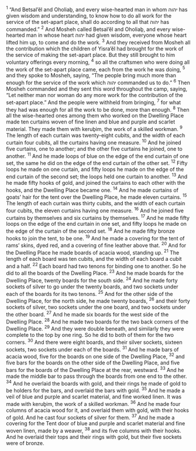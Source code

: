 <sup>1</sup> “And Betsal’ĕl and Oholiaḇ, and every wise-hearted man in whom יהוה has given wisdom and understanding, to know how to do all work for the service of the set-apart place, shall do according to all that יהוה has commanded.”
<sup>2</sup> And Mosheh called Betsal’ĕl and Oholiaḇ, and every wise-hearted man in whose heart יהוה had given wisdom, everyone whose heart lifted him up, to come and do the work.
<sup>3</sup> And they received from Mosheh all the contribution which the children of Yisra’ĕl had brought for the work of the service of making the set-apart place. But they still brought to him voluntary offerings every morning,
<sup>4</sup> so all the craftsmen who were doing all the work of the set-apart place came, each from the work he was doing,
<sup>5</sup> and they spoke to Mosheh, saying, “The people bring much more than enough for the service of the work which יהוה commanded us to do.”
<sup>6</sup> Then Mosheh commanded and they sent this word throughout the camp, saying, “Let neither man nor woman do any more work for the contribution of the set-apart place.” And the people were withheld from bringing,
<sup>7</sup> for what they had was enough for all the work to be done, more than enough.
<sup>8</sup> Then all the wise-hearted ones among them who worked on the Dwelling Place made ten curtains woven of fine linen and blue and purple and scarlet material. They made them with keruḇim, the work of a skilled workman.
<sup>9</sup> The length of each curtain was twenty-eight cubits, and the width of each curtain four cubits, all the curtains having one measure.
<sup>10</sup> And he joined five curtains, one to another; and the other five curtains he joined, one to another.
<sup>11</sup> And he made loops of blue on the edge of the end curtain of one set, the same he did on the edge of the end curtain of the other set.
<sup>12</sup> Fifty loops he made on one curtain, and fifty loops he made on the edge of the end curtain of the second set; the loops held one curtain to another.
<sup>13</sup> And he made fifty hooks of gold, and joined the curtains to each other with the hooks, and the Dwelling Place became one.
<sup>14</sup> And he made curtains of goats’ hair for the tent over the Dwelling Place, he made eleven curtains.
<sup>15</sup> The length of each curtain was thirty cubits, and the width of each curtain four cubits, the eleven curtains having one measure.
<sup>16</sup> And he joined five curtains by themselves and six curtains by themselves.
<sup>17</sup> And he made fifty loops on the edge of the end curtain in one set, and fifty loops he made on the edge of the curtain of the second set.
<sup>18</sup> And he made fifty bronze hooks to join the tent, to be one.
<sup>19</sup> And he made a covering for the tent of rams’ skins, dyed red, and a covering of fine leather above that.
<sup>20</sup> And for the Dwelling Place he made boards of acacia wood, standing up.
<sup>21</sup> The length of each board was ten cubits, and the width of each board a cubit and a half.
<sup>22</sup> Each board had two tenons for binding one to another. So he did to all the boards of the Dwelling Place.
<sup>23</sup> And he made boards for the Dwelling Place, twenty boards for the south side.
<sup>24</sup> And he made forty sockets of silver to go under the twenty boards, and two sockets under each of the boards for its two tenons.
<sup>25</sup> And for the other side of the Dwelling Place, for the north side, he made twenty boards,
<sup>26</sup> and their forty sockets of silver, two sockets under the one board, and two sockets under the other board.
<sup>27</sup> And he made six boards for the west side of the Dwelling Place.
<sup>28</sup> And he made two boards for the two back corners of the Dwelling Place.
<sup>29</sup> And they were double beneath, and similarly they were complete to the top by one ring. So he did to both of them for the two corners.
<sup>30</sup> And there were eight boards, and their silver sockets, sixteen sockets, two sockets under each of the boards.
<sup>31</sup> And he made bars of acacia wood, five for the boards on one side of the Dwelling Place,
<sup>32</sup> and five bars for the boards on the other side of the Dwelling Place, and five bars for the boards of the Dwelling Place at the rear, westward.
<sup>33</sup> And he made the middle bar to pass through the boards from one end to the other.
<sup>34</sup> And he overlaid the boards with gold, and their rings he made of gold to be holders for the bars, and overlaid the bars with gold.
<sup>35</sup> And he made a veil of blue and purple and scarlet material, and fine worked linen. It was made with keruḇim, the work of a skilled workman.
<sup>36</sup> And he made four columns of acacia wood for it, and overlaid them with gold, with their hooks of gold. And he cast four sockets of silver for them.
<sup>37</sup> And he made a covering for the Tent door of blue and purple and scarlet material and fine woven linen, made by a weaver,
<sup>38</sup> and its five columns with their hooks. And he overlaid their tops and their rings with gold, but their five sockets were of bronze.
